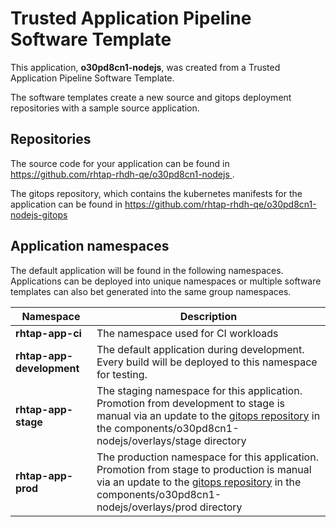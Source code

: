 # Trusted Application Pipeline Software Template

This application, **o30pd8cn1-nodejs**, was created from a Trusted Application Pipeline Software Template.

The software templates create a new source and gitops deployment repositories with a sample source application. 

## Repositories

The source code for your application can be found in [https://github.com/rhtap-rhdh-qe/o30pd8cn1-nodejs ](https://github.com/rhtap-rhdh-qe/o30pd8cn1-nodejs ).
 
The gitops repository, which contains the kubernetes manifests for the application can be found in 
[https://github.com/rhtap-rhdh-qe/o30pd8cn1-nodejs-gitops ](https://github.com/rhtap-rhdh-qe/o30pd8cn1-nodejs-gitops ) 

## Application namespaces 

The default application will be found in the following namespaces. Applications can be deployed into unique namespaces or multiple software templates can also bet generated into the same group namespaces.  

|  Namespace   |  Description   |  
| -------- | -------- |
| **rhtap-app-ci** | The namespace used for CI workloads |
| **rhtap-app-development** | The default application during development. Every build will be deployed to this namespace for testing. |
| **rhtap-app-stage** | The staging namespace for this application. Promotion from development to stage is manual via an update to the [gitops repository](https://github.com/rhtap-rhdh-qe/o30pd8cn1-nodejs-gitops ) in the components/o30pd8cn1-nodejs/overlays/stage directory |
| **rhtap-app-prod** | The production namespace for this application. Promotion from stage to production is manual via an update to the [gitops repository](https://github.com/rhtap-rhdh-qe/o30pd8cn1-nodejs-gitops ) in the components/o30pd8cn1-nodejs/overlays/prod directory |